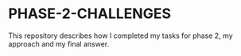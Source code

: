 # PHASE-2-CHALLENGES
This repository describes how I completed my tasks for phase 2, my approach and my final answer.
